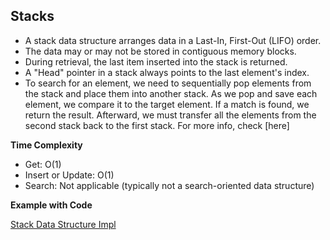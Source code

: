 ## Stacks

- A stack data structure arranges data in a Last-In, First-Out (LIFO) order.
- The data may or may not be stored in contiguous memory blocks.
- During retrieval, the last item inserted into the stack is returned.
- A "Head" pointer in a stack always points to the last element's index.
- To search for an element, we need to sequentially pop elements from the stack and place them into another stack. As we pop and save each element, we compare it to the target element. If a match is found, we return the result. Afterward, we must transfer all the elements from the second stack back to the first stack. For more info, check [here]

**Time Complexity**

- Get: O(1)
- Insert or Update: O(1)
- Search: Not applicable (typically not a search-oriented data structure)

**Example with Code**

[Stack Data Structure Impl](src/datastructures/StackDS.java)